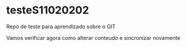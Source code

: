 # testeS11020202
Repo de teste para aprendizado sobre o GIT

Vamos verificar agora como alterar conteudo e sincronizar novamente
